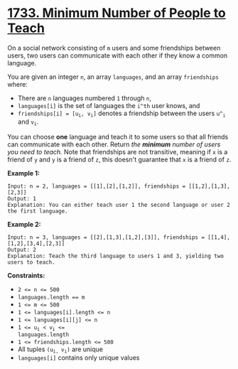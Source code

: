 # [1733. Minimum Number of People to Teach](https://leetcode.com/problems/minimum-number-of-people-to-teach/description/?envType=daily-question&envId=2025-09-10)

On a social network consisting of <code>m</code> users and some friendships between users, two users can communicate with each other if they know a common language.

You are given an integer <code>n</code>, an array <code>languages</code>, and an array <code>friendships</code> where:

- There are <code>n</code> languages numbered <code>1</code> through <code>n</code>,
- <code>languages[i]</code> is the set of languages the <code>i^​​​​​​th</code>​​​​ user knows, and
- <code>friendships[i] = [u<sub>​​​​​​i</sub>​​​, v<sub>​​​​​​i</sub>]</code> denotes a friendship between the users <code>u^​​​​​<sub>​​​​​​i</sub></code>​​​​​ and <code>v<sub>i</sub></code>.

You can choose **one**  language and teach it to some users so that all friends can communicate with each other. Return <i data-stringify-type="italic">the</i> <i>**minimum**  </i><i data-stringify-type="italic">number of users you need to teach.</i>
Note that friendships are not transitive, meaning if <code>x</code> is a friend of <code>y</code> and <code>y</code> is a friend of <code>z</code>, this doesn't guarantee that <code>x</code> is a friend of <code>z</code>.

**Example 1:** 

```
Input: n = 2, languages = [[1],[2],[1,2]], friendships = [[1,2],[1,3],[2,3]]
Output: 1
Explanation: You can either teach user 1 the second language or user 2 the first language.
```

**Example 2:** 

```
Input: n = 3, languages = [[2],[1,3],[1,2],[3]], friendships = [[1,4],[1,2],[3,4],[2,3]]
Output: 2
Explanation: Teach the third language to users 1 and 3, yielding two users to teach.
```

**Constraints:** 

- <code>2 <= n <= 500</code>
- <code>languages.length == m</code>
- <code>1 <= m <= 500</code>
- <code>1 <= languages[i].length <= n</code>
- <code>1 <= languages[i][j] <= n</code>
- <code>1 <= u<sub>​​​​​​i</sub> < v<sub>​​​​​​i</sub> <= languages.length</code>
- <code>1 <= friendships.length <= 500</code>
- All tuples <code>(u<sub>​​​​​i, </sub>v<sub>​​​​​​i</sub>)</code> are unique
- <code>languages[i]</code> contains only unique values